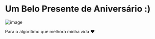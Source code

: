 # Um Belo Presente de Aniversário :)

![image](https://github.com/user-attachments/assets/921de174-36af-48a5-81fe-8b9f6f6f30fc)

Para o algorítimo que melhora minha vida ❤

